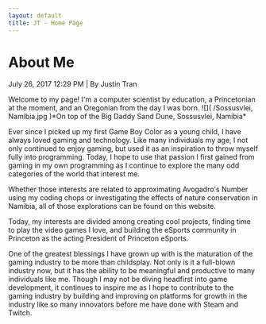 ```yaml
---
layout: default
title: JT - Home Page
---
```

<h1>About Me</h1>
<p class="meta">July 26, 2017 12:29 PM | By Justin Tran</p>
Welcome to my page! I'm a computer scientist by education, a Princetonian at the moment, and an Oregonian from the day I was born.
![]( /Sossusvlei, Namibia.jpg )*On top of the Big Daddy Sand Dune, Sossusvlei, Namibia*

Ever since I picked up my first Game Boy Color as a young child, I have always loved gaming and technology. Like many individuals my age, I not only continued to enjoy gaming, but used it as an inspiration to throw myself fully into programming. Today, I hope to use that passion I first gained from gaming in my own programming as I continue to explore the many odd categories of the world that interest me.

Whether those interests are related to approximating Avogadro's Number using my coding chops or investigating the effects of nature conservation in Namibia, all of those explorations can be found on this website.

Today, my interests are divided among creating cool projects, finding time to play the video games I love, and building the eSports community in Princeton as the acting President of Princeton eSports.

One of the greatest blessings I have grown up with is the maturation of the gaming industry to be more than childsplay. Not only is it a full-blown industry now, but it has the ability to be meaningful and productive to many individuals like me. Though I may not be diving headfirst into game development, it continues to inspire me as I hope to contribute to the gaming industry by building and improving on platforms for growth in the industry like so many innovators before me have done with Steam and Twitch.
